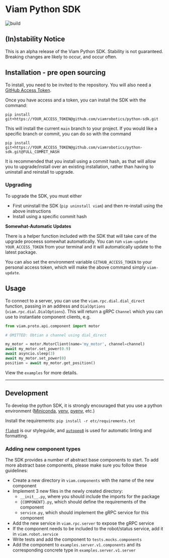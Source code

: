 # Viam Python SDK

![build](https://github.com/viamrobotics/python-sdk/actions/workflows/test.yml/badge.svg)

## (In)stability Notice
This is an alpha release of the Viam Python SDK. Stability is not guaranteed. Breaking changes are likely to occur, and occur often.

## Installation - pre open sourcing
To install, you need to be invited to the repository. You will also need a [GitHub Access Token](https://github.com/settings/tokens).

Once you have access and a token, you can install the SDK with the command:

`pip install git+https://YOUR_ACCESS_TOKEN@github.com/viamrobotics/python-sdk.git`

This will install the current `main` branch to your project. If you would like a specific branch or commit, you can do so with the command

`pip install git+https://YOUR_ACCESS_TOKEN@github.com/viamrobotics/python-sdk.git@FULL_COMMIT_HASH`

It is recommended that you install using a commit hash, as that will allow you to upgrade/install over an existing installation, rather than having to uninstall and reinstall to upgrade.

### Upgrading
To upgrade the SDK, you must either
* First uninstall the SDK (`pip uninstall viam`) and then re-install using the above instructions
* Install using a specific commit hash

**Somewhat-Automatic Updates**

There is a helper function included with the SDK that will take care of the upgrade proceess somewhat automatically. You can run
`viam-update YOUR_ACCESS_TOKEN` from your terminal and it will automatically update to the latest package.

You can also set the environment variable `GITHUB_ACCESS_TOKEN` to your personal access token, which will make the above command simply `viam-update`.

## Usage
To connect to a server, you can use the `viam.rpc.dial.dial_direct` function, passing in an address and `DialOptions` (`viam.rpc.dial.DialOptions`). This will return a gRPC `Channel` which you can use to instantiate component clients, e.g.

```python
from viam.proto.api.component import motor

# OMITTED: Obtian a channel using dial_direct

my_motor = motor.MotorClient(name='my_motor', channel=channel)
await my_motor.set_power(0.9)
await asyncio.sleep(3)
await my_motor.set_power(0)
position = await my_motor.get_position()
```

View the `examples` for more details.

---
## Development
To develop the python SDK, it is strongly encouraged that you use a python environment ([Miniconda](https://docs.conda.io/en/latest/miniconda.html), [venv](https://docs.python.org/3/library/venv.html), [pyenv](https://github.com/pyenv/pyenv), etc.)

Install the requirements: `pip install -r etc/requirements.txt`

[`flake8`](https://www.flake8rules.com) is our styleguide, and [`autopep8`](https://pypi.org/project/autopep8/) is used for automatic linting and formatting.

### Adding new component types
The SDK provides a number of abstract base components to start. To add more abstract base components, please make sure you follow these guidelines:

* Create a new directory in `viam.components` with the name of the new component
* Implement 3 new files in the newly created directory:
    * `__init__.py`, where you should include the imports for the package
    * `{COMPONENT}.py`, which should define the requirements of the component
    * `service.py`, which should implement the gRPC service for this component
* Add the new service in `viam.rpc.server` to expose the gRPC service
* If the component needs to be included to the robot/status service, add it in `viam.robot.service`
* Write tests and add the component to `tests.mocks.components`
* Add the component to `examples.server.v1.components` and its corresponding concrete type in `examples.server.v1.server`
